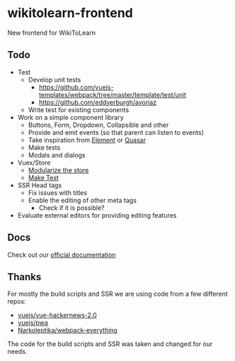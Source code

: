 # wikitolearn-frontend

New frontend for WikiToLearn

## Todo

* Test
	* Develop unit tests
		* https://github.com/vuejs-templates/webpack/tree/master/template/test/unit
		* https://github.com/eddyerburgh/avoriaz
	* Write test for existing components
* Work on a simple component library
	* Buttons, Form, Dropdown, Collapsible and other
	* Provide and emit events (so that parent can listen to events)
	* Take inspiration from [Element](https://github.com/ElemeFE/element/blob/dev/packages/) or [Quasar](https://github.com/quasarframework/quasar/)
	* Make tests
	* Modals and dialogs
* Vuex/Store
	* [Modularize the store](https://vuex.vuejs.org/en/modules.html)
	* [Make Test](https://vuex.vuejs.org/en/testing.html)
* SSR Head tags
	* Fix issues with titles
	* Enable the editing of other meta tags
		* Check if it is possible?
* Evaluate external editors for providing editing features

## Docs

Check out our [official documentation](docs/Index.md)

## Thanks

For mostly the build scripts and SSR we are using code from a few different repos:

* [vuejs/vue-hackernews-2.0](https://github.com/vuejs/vue-hackernews-2.0)
* [vuejs/pwa](https://github.com/vuejs/pwa/)
* [Narkoleptika/webpack-everything](https://github.com/Narkoleptika/webpack-everything)

The code for the build scripts and SSR was taken and changed for our needs.
